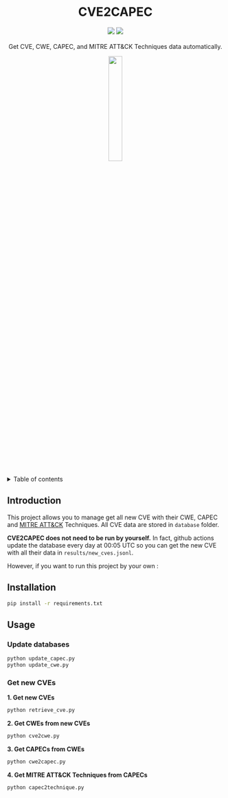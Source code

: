 <a name="readme-top"></a>
<div align="center">
  <h1 align="center">CVE2CAPEC</h1>
  <p align="center">
    <a href="https://www.python.org/"><img src="https://img.shields.io/badge/Python-v3.11.9-blue?style=for-the-badge&logo=Python"></a> <a href="https://github.com/Darkiros/AutoPentest"><img src="https://img.shields.io/badge/Github-35495E?logo=GitHub&style=for-the-badge"></a><br/><br/>
    Get CVE, CWE, CAPEC, and MITRE ATT&CK Techniques data automatically.
  </p>
</div>

<div align="center">
    <img src="https://galeax.com/wp-content/uploads/2024/01/logo_galeax_blue-e1705315482396.png" width=25%>
</div>

<!-- TABLE OF CONTENTS -->
<details>
  <summary>Table of contents</summary>
  <ol>
    <li><a href="#introduction">Introduction</a></li>
    <li>
      <a href="#installation">Installation</a>
    </li>
    <li><a href="#usage">Usage</a>
      <ul>
        <li><a href="#update-databases">Update databases</a></li>
        <li><a href="#get-new-cves">Get new CVEs</a></li>
      </ul>
     </li>
  </ol>
</details>

## Introduction 

This project allows you to manage get all new CVE with their CWE, CAPEC and [MITRE ATT&CK](https://attack.mitre.org/) Techniques.
All CVE data are stored in `database` folder.


**CVE2CAPEC does not need to be run by yourself.**
In fact, github actions update the database every day at 00:05 UTC so you can get the new CVE with all their data in `results/new_cves.jsonl`.

However, if you want to run this project by your own : 

## Installation

```sh
pip install -r requirements.txt
```

## Usage

### Update databases

```sh
python update_capec.py
python update_cwe.py
```

### Get new CVEs

 **1. Get new CVEs**
```sh
python retrieve_cve.py
```
**2. Get CWEs from new CVEs**
```sh
python cve2cwe.py
```
**3. Get CAPECs from CWEs**
```sh
python cwe2capec.py
```
**4. Get MITRE ATT&CK Techniques from CAPECs**
```sh
python capec2technique.py
```
